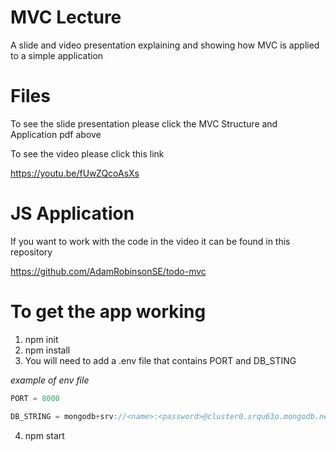 # MVC Lecture 
A slide and video presentation explaining and showing how MVC is applied to a simple application

# Files
To see the slide presentation please click the MVC Structure and Application pdf above

To see the video please click this link

https://youtu.be/fUwZQcoAsXs

# JS Application

If you want to work with the code in the video it can be found in this repository

https://github.com/AdamRobinsonSE/todo-mvc

# To get the app working

1. npm init
2. npm install
3. You will need to add a .env file that contains PORT and DB_STING

*example of env file*
```js
PORT = 8000

DB_STRING = mongodb+srv://<name>:<password>@cluster0.srqu63o.mongodb.net/?retryWrites=true&w=majority
```
4. npm start
